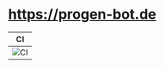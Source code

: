 ﻿# https://progen-bot.de
 
 | CI   |
 |----  |
 |  ![CI](https://github.com/Progen-Dev/progen-bot.de/workflows/CI/badge.svg?branch=master&event=push)  |
 
 
